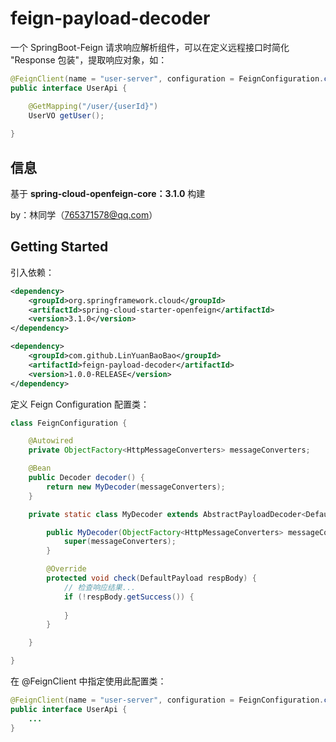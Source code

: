 # feign-payload-decoder

一个 SpringBoot-Feign 请求响应解析组件，可以在定义远程接口时简化 "Response 包装"，提取响应对象，如：
```java
@FeignClient(name = "user-server", configuration = FeignConfiguration.class)
public interface UserApi {

    @GetMapping("/user/{userId}")
    UserVO getUser();
    
}
```

## 信息
基于 **spring-cloud-openfeign-core：3.1.0** 构建

by：林同学（765371578@qq.com）

## Getting Started

引入依赖：

```xml
<dependency>
    <groupId>org.springframework.cloud</groupId>
    <artifactId>spring-cloud-starter-openfeign</artifactId>
    <version>3.1.0</version>
</dependency>

<dependency>
    <groupId>com.github.LinYuanBaoBao</groupId>
    <artifactId>feign-payload-decoder</artifactId>
    <version>1.0.0-RELEASE</version>
</dependency>
```

定义 Feign Configuration 配置类：

```java
class FeignConfiguration {

    @Autowired
    private ObjectFactory<HttpMessageConverters> messageConverters;

    @Bean
    public Decoder decoder() {
        return new MyDecoder(messageConverters);
    }

    private static class MyDecoder extends AbstractPayloadDecoder<DefaultPayload> {

        public MyDecoder(ObjectFactory<HttpMessageConverters> messageConverters) {
            super(messageConverters);
        }

        @Override
        protected void check(DefaultPayload respBody) {
            // 检查响应结果...
            if (!respBody.getSuccess()) {
                
            }
        }

    }

}
```

在 @FeignClient 中指定使用此配置类：
```java
@FeignClient(name = "user-server", configuration = FeignConfiguration.class)
public interface UserApi {
    ...
}
```